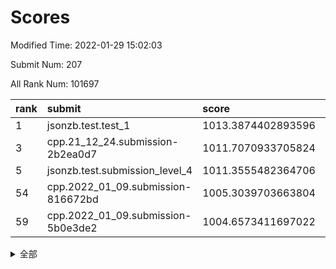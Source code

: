 # Scores

Modified Time: 2022-01-29 15:02:03

Submit Num: 207

All Rank Num: 101697

| rank |               submit               |       score        |       sigma        | pk_num |
| :--- | :--------------------------------- | :----------------- | :----------------- | :----- |
| 1    | jsonzb.test.test_1                 | 1013.3874402893596 | 0.8042315507318775 | 1965   |
| 3    | cpp.21_12_24.submission-2b2ea0d7   | 1011.7070933705824 | 0.7688888740383805 | 1959   |
| 5    | jsonzb.test.submission_level_4     | 1011.3555482364706 | 0.779442104566843  | 1966   |
| 54   | cpp.2022_01_09.submission-816672bd | 1005.3039703663804 | 0.7161678051413515 | 1966   |
| 59   | cpp.2022_01_09.submission-5b0e3de2 | 1004.6573411697022 | 0.7112481084127861 | 1969   |


<details>
<summary>全部</summary>

| rank |                 submit                 |       score        |       sigma        | pk_num |
| :--- | :------------------------------------- | :----------------- | :----------------- | :----- |
| 1    | jsonzb.test.test_1                     | 1013.3874402893596 | 0.8042315507318775 | 1965   |
| 2    | gobigger.level_3.submission_level_3_24 | 1011.839046989491  | 0.7932990056361723 | 1963   |
| 3    | cpp.21_12_24.submission-2b2ea0d7       | 1011.7070933705824 | 0.7688888740383805 | 1959   |
| 4    | gobigger.level_3.submission_level_3_49 | 1011.6909474785831 | 0.7723783240284855 | 1968   |
| 5    | jsonzb.test.submission_level_4         | 1011.3555482364706 | 0.779442104566843  | 1966   |
| 6    | gobigger.level_3.submission_level_3_41 | 1011.1443828953898 | 0.7583798578681656 | 1965   |
| 7    | gobigger.level_3.submission_level_3_2  | 1011.0548033370071 | 0.7478481461352795 | 1966   |
| 8    | gobigger.level_3.submission_level_3_6  | 1010.9031289059518 | 0.7762191399241103 | 1972   |
| 9    | gobigger.level_3.submission_level_3_7  | 1010.88230340248   | 0.7701366721257259 | 1965   |
| 10   | gobigger.level_3.submission_level_3_14 | 1010.8549811372856 | 0.7532419858043026 | 1964   |
| 11   | gobigger.level_3.submission_level_3_0  | 1010.8431590190246 | 0.7484621683047041 | 1965   |
| 12   | gobigger.level_3.submission_level_3_18 | 1010.7313409810876 | 0.7688107187751245 | 1959   |
| 13   | gobigger.level_3.submission_level_3_1  | 1010.6115355723365 | 0.7636133244474833 | 1966   |
| 14   | gobigger.level_3.submission_level_3_19 | 1010.4983403755856 | 0.7474941104038608 | 1966   |
| 15   | gobigger.level_3.submission_level_3_45 | 1010.3875554004384 | 0.7610652520820319 | 1968   |
| 16   | gobigger.level_3.submission_level_3_39 | 1010.3042902762955 | 0.7496757566128452 | 1964   |
| 17   | gobigger.level_3.submission_level_3_40 | 1010.2361179030553 | 0.7706893210587652 | 1966   |
| 18   | gobigger.level_3.submission_level_3_9  | 1010.2004422640263 | 0.7539547387681504 | 1970   |
| 19   | gobigger.level_3.submission_level_3_43 | 1010.1810410468    | 0.749919332587487  | 1963   |
| 20   | gobigger.level_3.submission_level_3_42 | 1010.1771584558725 | 0.7503152208635241 | 1966   |
| 21   | gobigger.level_3.submission_level_3_37 | 1010.1298645131287 | 0.7414612800255642 | 1965   |
| 22   | gobigger.level_3.submission_level_3_22 | 1010.0785993164901 | 0.7470091236714969 | 1970   |
| 23   | gobigger.level_3.submission_level_3_34 | 1010.068600608783  | 0.7547480047896821 | 1964   |
| 24   | gobigger.level_3.submission_level_3_47 | 1009.9956315066006 | 0.7581845065359677 | 1964   |
| 25   | gobigger.level_3.submission_level_3_35 | 1009.9536551838429 | 0.7458039717587966 | 1966   |
| 26   | gobigger.level_3.submission_level_3_46 | 1009.8916043196622 | 0.7670203863452161 | 1965   |
| 27   | gobigger.level_3.submission_level_3_12 | 1009.8850718555665 | 0.7575553605667626 | 1962   |
| 28   | gobigger.level_3.submission_level_3_17 | 1009.7553318379627 | 0.7573164828574316 | 1965   |
| 29   | gobigger.level_3.submission_level_3_4  | 1009.7414358235086 | 0.7573419206083339 | 1965   |
| 30   | gobigger.level_3.submission_level_3_28 | 1009.7206069687244 | 0.7552607194618945 | 1965   |
| 31   | gobigger.level_3.submission_level_3_5  | 1009.6390897912756 | 0.7577330466824387 | 1971   |
| 32   | gobigger.level_3.submission_level_3_8  | 1009.5930835023602 | 0.7640139673018456 | 1963   |
| 33   | gobigger.level_3.submission_level_3_29 | 1009.58255160287   | 0.7636430833490986 | 1965   |
| 34   | gobigger.level_3.submission_level_3_30 | 1009.4744705297186 | 0.7584139767613768 | 1959   |
| 35   | gobigger.level_3.submission_level_3_10 | 1009.4316579206627 | 0.746792608052587  | 1969   |
| 36   | gobigger.level_3.submission_level_3_13 | 1009.3626846950133 | 0.750934639423627  | 1964   |
| 37   | gobigger.level_3.submission_level_3_31 | 1009.3559358456292 | 0.7604224145313454 | 1970   |
| 38   | gobigger.level_3.submission_level_3_27 | 1009.3215882963307 | 0.7460825290788081 | 1963   |
| 39   | gobigger.level_3.submission_level_3_44 | 1009.3082729242025 | 0.7355809932700916 | 1968   |
| 40   | gobigger.level_3.submission_level_3_48 | 1009.2968152320584 | 0.7364884442289708 | 1963   |
| 41   | gobigger.level_3.submission_level_3_11 | 1009.2889032393467 | 0.7445631572909084 | 1968   |
| 42   | gobigger.level_3.submission_level_3_26 | 1009.2617803517612 | 0.7647658038468902 | 1962   |
| 43   | gobigger.level_3.submission_level_3_20 | 1009.2353444314787 | 0.7465843183157619 | 1966   |
| 44   | gobigger.level_3.submission_level_3_38 | 1009.1690744217946 | 0.7483246942454604 | 1962   |
| 45   | gobigger.level_3.submission_level_3_32 | 1009.1252924514006 | 0.7524258413092756 | 1967   |
| 46   | gobigger.level_3.submission_level_3_3  | 1009.0362864804288 | 0.7330752072183959 | 1965   |
| 47   | gobigger.level_3.submission_level_3_15 | 1009.0293733163433 | 0.7450891840807057 | 1965   |
| 48   | gobigger.level_3.submission_level_3_33 | 1008.9678043930606 | 0.7658459021307802 | 1966   |
| 49   | gobigger.level_3.submission_level_3_25 | 1008.8902360397883 | 0.7523280812815097 | 1966   |
| 50   | gobigger.level_3.submission_level_3_16 | 1008.8708507476211 | 0.7436183177157033 | 1964   |
| 51   | gobigger.level_3.submission_level_3_23 | 1008.7945642803704 | 0.7624761059801889 | 1969   |
| 52   | gobigger.level_3.submission_level_3_36 | 1008.4760026191949 | 0.7359319017867706 | 1965   |
| 53   | gobigger.level_3.submission_level_3_21 | 1008.1020016858184 | 0.7530131265468273 | 1965   |
| 54   | cpp.2022_01_09.submission-816672bd     | 1005.3039703663804 | 0.7161678051413515 | 1966   |
| 55   | gobigger.level_1.submission_level_1_27 | 1005.212027707636  | 0.7258763970741365 | 1969   |
| 56   | gobigger.level_1.submission_level_1_33 | 1005.177937999212  | 0.7162671352186432 | 1960   |
| 57   | gobigger.level_1.submission_level_1_6  | 1004.7653292664131 | 0.7196468490790447 | 1962   |
| 58   | gobigger.level_1.submission_level_1_15 | 1004.7109735335387 | 0.7147420261751017 | 1964   |
| 59   | cpp.2022_01_09.submission-5b0e3de2     | 1004.6573411697022 | 0.7112481084127861 | 1969   |
| 60   | gobigger.level_1.submission_level_1_21 | 1004.3955957241628 | 0.7293051693729511 | 1966   |
| 61   | gobigger.level_1.submission_level_1_2  | 1004.3742156650526 | 0.7180987188096895 | 1967   |
| 62   | gobigger.level_1.submission_level_1_12 | 1004.3479414764105 | 0.7077443453345323 | 1963   |
| 63   | gobigger.level_1.submission_level_1_25 | 1004.3346121579502 | 0.7213376403708974 | 1963   |
| 64   | gobigger.level_1.submission_level_1_20 | 1004.1429465874672 | 0.7158398356978795 | 1967   |
| 65   | gobigger.level_1.submission_level_1_36 | 1004.0525117852228 | 0.7198252860759062 | 1965   |
| 66   | gobigger.level_1.submission_level_1_0  | 1003.9956666330647 | 0.7126679749930454 | 1962   |
| 67   | gobigger.level_1.submission_level_1_48 | 1003.9767122245144 | 0.7209103026697248 | 1963   |
| 68   | gobigger.level_1.submission_level_1_19 | 1003.9733597906053 | 0.7214832428111057 | 1970   |
| 69   | gobigger.level_1.submission_level_1_18 | 1003.8546445269345 | 0.7189134798715509 | 1967   |
| 70   | gobigger.level_1.submission_level_1_39 | 1003.8194357954949 | 0.7224655929302343 | 1967   |
| 71   | gobigger.level_1.submission_level_1_37 | 1003.8028132216216 | 0.713443735200269  | 1962   |
| 72   | gobigger.level_1.submission_level_1_47 | 1003.6813049935719 | 0.7144354448119261 | 1964   |
| 73   | gobigger.level_1.submission_level_1_4  | 1003.6668570342671 | 0.707767553807475  | 1971   |
| 74   | gobigger.level_1.submission_level_1_44 | 1003.5558077113915 | 0.7224118823343953 | 1969   |
| 75   | gobigger.level_1.submission_level_1_9  | 1003.5427222751952 | 0.7172179404613683 | 1970   |
| 76   | gobigger.level_1.submission_level_1_5  | 1003.5302713146615 | 0.7159184271964908 | 1966   |
| 77   | gobigger.level_1.submission_level_1_38 | 1003.4576469206665 | 0.7166767364834203 | 1964   |
| 78   | gobigger.level_1.submission_level_1_43 | 1003.4245303061634 | 0.7085403701471698 | 1966   |
| 79   | gobigger.level_1.submission_level_1_40 | 1003.3993590611433 | 0.706883584756387  | 1968   |
| 80   | gobigger.level_1.submission_level_1_22 | 1003.3432864472032 | 0.7138443709090943 | 1969   |
| 81   | gobigger.level_1.submission_level_1_11 | 1003.324348586037  | 0.718418340746264  | 1965   |
| 82   | gobigger.level_1.submission_level_1_14 | 1003.2739380377031 | 0.7228081516627394 | 1970   |
| 83   | gobigger.level_1.submission_level_1_17 | 1003.227957793799  | 0.7152857896235941 | 1961   |
| 84   | gobigger.level_1.submission_level_1_24 | 1003.1614179643135 | 0.7161031767230281 | 1966   |
| 85   | gobigger.level_1.submission_level_1_1  | 1003.1578589689893 | 0.7188421702462992 | 1965   |
| 86   | gobigger.level_1.submission_level_1_8  | 1003.0861242662788 | 0.7155841216414747 | 1964   |
| 87   | gobigger.level_1.submission_level_1_30 | 1003.0842475347777 | 0.7335730113193308 | 1965   |
| 88   | gobigger.level_1.submission_level_1_29 | 1003.0712471918058 | 0.715798567553331  | 1964   |
| 89   | gobigger.level_1.submission_level_1_32 | 1003.0428805034986 | 0.7193710547420952 | 1964   |
| 90   | gobigger.level_1.submission_level_1_42 | 1003.0375968073116 | 0.7059365610975682 | 1966   |
| 91   | gobigger.level_1.submission_level_1_13 | 1003.0276249086475 | 0.7181507749520233 | 1966   |
| 92   | gobigger.level_1.submission_level_1_34 | 1002.9674543485968 | 0.7045130238291234 | 1969   |
| 93   | gobigger.level_1.submission_level_1_23 | 1002.9461984636994 | 0.704179058839801  | 1965   |
| 94   | gobigger.level_1.submission_level_1_28 | 1002.9431743799897 | 0.7232715978248572 | 1965   |
| 95   | gobigger.level_1.submission_level_1_46 | 1002.9140158221438 | 0.7023482834626724 | 1964   |
| 96   | gobigger.level_1.submission_level_1_35 | 1002.9050287436315 | 0.7046747409132357 | 1965   |
| 97   | gobigger.level_1.submission_level_1_49 | 1002.8897960428267 | 0.7271743883786961 | 1969   |
| 98   | gobigger.level_1.submission_level_1_26 | 1002.8333940434226 | 0.7181397633906781 | 1966   |
| 99   | gobigger.level_1.submission_level_1_10 | 1002.4058285681091 | 0.714364635208246  | 1970   |
| 100  | gobigger.level_1.submission_level_1_16 | 1002.3624310988415 | 0.7195612135437831 | 1966   |
| 101  | gobigger.level_1.submission_level_1_45 | 1002.238190197249  | 0.719342935173899  | 1962   |
| 102  | gobigger.level_1.submission_level_1_31 | 1001.9233777661311 | 0.7263656826865441 | 1965   |
| 103  | gobigger.level_1.submission_level_1_7  | 1001.9103016797774 | 0.7025564575454164 | 1960   |
| 104  | gobigger.level_1.submission_level_1_3  | 1001.6026305570059 | 0.7120383046543989 | 1963   |
| 105  | gobigger.level_1.submission_level_1_41 | 1001.420797442092  | 0.7031844588937292 | 1968   |
| 106  | gobigger.random.submission_random_15   | 997.3971985094573  | 0.7147946125596554 | 1965   |
| 107  | gobigger.random.submission_random_34   | 997.350580456401   | 0.6986830781128792 | 1964   |
| 108  | gobigger.random.submission_random_38   | 997.1092094790436  | 0.6996800324365428 | 1967   |
| 109  | gobigger.random.submission_random_31   | 997.0744722059629  | 0.6908554335396333 | 1966   |
| 110  | gobigger.random.submission_random_29   | 996.9384202598155  | 0.719319945996471  | 1966   |
| 111  | gobigger.random.submission_random_35   | 996.8737697351772  | 0.71257490854939   | 1958   |
| 112  | gobigger.random.submission_random_49   | 996.7816988755674  | 0.7087159802082057 | 1966   |
| 113  | gobigger.random.submission_random_19   | 996.618156940167   | 0.7072112338926773 | 1963   |
| 114  | gobigger.random.submission_random_40   | 996.5937380676196  | 0.7146948637606967 | 1967   |
| 115  | gobigger.random.submission_random_10   | 996.5932826781543  | 0.7120994088463652 | 1967   |
| 116  | gobigger.random.submission_random_39   | 996.5092483213892  | 0.7121663274208879 | 1965   |
| 117  | gobigger.random.submission_random_37   | 996.4846129891321  | 0.7123166762918026 | 1966   |
| 118  | gobigger.random.submission_random_30   | 996.4785370863177  | 0.7233031902388299 | 1967   |
| 119  | gobigger.random.submission_random_44   | 996.4314150448786  | 0.7092388209751935 | 1965   |
| 120  | gobigger.random.submission_random_7    | 996.423605570157   | 0.7201925220356271 | 1961   |
| 121  | gobigger.random.submission_random_16   | 996.4153032498483  | 0.7153856967472308 | 1964   |
| 122  | gobigger.random.submission_random_33   | 996.3490707240048  | 0.711145800479583  | 1959   |
| 123  | gobigger.random.submission_random_48   | 996.3403250352293  | 0.6996310451896198 | 1966   |
| 124  | gobigger.random.submission_random_36   | 996.3062570458221  | 0.719098781486378  | 1964   |
| 125  | gobigger.random.submission_random_11   | 996.3029750079814  | 0.7014668193586536 | 1965   |
| 126  | gobigger.random.submission_random_18   | 996.1823394297596  | 0.7158749484115288 | 1965   |
| 127  | gobigger.random.submission_random_21   | 996.154932058664   | 0.7107426860112914 | 1963   |
| 128  | gobigger.random.submission_random_22   | 996.1391628688855  | 0.6965040010088396 | 1967   |
| 129  | gobigger.random.submission_random_0    | 996.0479874900778  | 0.7217957473129731 | 1968   |
| 130  | gobigger.random.submission_random_6    | 995.9940394391532  | 0.72740432159925   | 1963   |
| 131  | gobigger.random.submission_random_47   | 995.9099490799745  | 0.7108360702771299 | 1967   |
| 132  | gobigger.random.submission_random_45   | 995.849231275484   | 0.6993483797188627 | 1968   |
| 133  | gobigger.random.submission_random_28   | 995.7973389470113  | 0.7206533961040718 | 1964   |
| 134  | gobigger.random.submission_random_4    | 995.6855864939563  | 0.7032362647136039 | 1966   |
| 135  | gobigger.random.submission_random_12   | 995.6464762089217  | 0.7172289176984198 | 1967   |
| 136  | gobigger.random.submission_random_32   | 995.6069756079847  | 0.7165603941207618 | 1967   |
| 137  | gobigger.random.submission_random_46   | 995.5701625267914  | 0.7070824572634162 | 1961   |
| 138  | gobigger.random.submission_random_43   | 995.5219393043268  | 0.7263633081625614 | 1962   |
| 139  | gobigger.random.submission_random_2    | 995.4352594142687  | 0.7089163396509731 | 1962   |
| 140  | gobigger.random.submission_random_23   | 995.3863091431538  | 0.7147251949622183 | 1964   |
| 141  | gobigger.random.submission_random_17   | 995.3530388204755  | 0.7127396368541892 | 1965   |
| 142  | gobigger.random.submission_random_26   | 995.3234625705528  | 0.7065717739908325 | 1961   |
| 143  | gobigger.random.submission_random_14   | 995.2863027499405  | 0.7154881848839155 | 1965   |
| 144  | gobigger.random.submission_random_27   | 995.2433183435894  | 0.7145770567544086 | 1967   |
| 145  | gobigger.random.submission_random_1    | 995.2404152036592  | 0.7235389089496445 | 1968   |
| 146  | gobigger.random.submission_random_41   | 995.2360576529564  | 0.7280141395351368 | 1964   |
| 147  | gobigger.random.submission_random_20   | 995.2358864995027  | 0.7055746161368345 | 1962   |
| 148  | gobigger.random.submission_random_3    | 995.1912117882852  | 0.6974926514377418 | 1973   |
| 149  | gobigger.random.submission_random_42   | 995.1178754635293  | 0.7316178796670494 | 1959   |
| 150  | gobigger.random.submission_random_8    | 995.0530002829092  | 0.7147573488527311 | 1959   |
| 151  | gobigger.random.submission_random_13   | 995.0483287876407  | 0.7254609392963023 | 1966   |
| 152  | gobigger.random.submission_random_9    | 995.0235863175521  | 0.7293805735181544 | 1968   |
| 153  | gobigger.random.submission_random_5    | 994.9318464550925  | 0.7073486686189647 | 1959   |
| 154  | gobigger.random.submission_random_24   | 994.4836257772079  | 0.7122192615607208 | 1967   |
| 155  | gobigger.random.submission_random_25   | 994.1273163028436  | 0.7303335316395838 | 1962   |
| 156  | gobigger.level_2.submission_level_2_46 | 993.552451686844   | 0.7276073844803245 | 1964   |
| 157  | gobigger.level_2.submission_level_2_3  | 993.5338242713526  | 0.7376889128905326 | 1961   |
| 158  | gobigger.level_2.submission_level_2_1  | 993.3780966373939  | 0.7226527150894461 | 1967   |
| 159  | gobigger.level_2.submission_level_2_17 | 993.356464560642   | 0.7366240602144949 | 1967   |
| 160  | gobigger.level_2.submission_level_2_19 | 993.2929537930265  | 0.7204065522299228 | 1967   |
| 161  | gobigger.level_2.submission_level_2_28 | 993.1934444597659  | 0.7458989214479077 | 1961   |
| 162  | gobigger.level_2.submission_level_2_8  | 993.0581257803436  | 0.746880771404308  | 1968   |
| 163  | gobigger.level_2.submission_level_2_15 | 993.0487400449886  | 0.7412078560514996 | 1964   |
| 164  | gobigger.level_2.submission_level_2_4  | 992.973907403037   | 0.7463904569631477 | 1960   |
| 165  | gobigger.level_2.submission_level_2_48 | 992.937715396675   | 0.739823578585683  | 1963   |
| 166  | gobigger.level_2.submission_level_2_36 | 992.8977125672764  | 0.7389727761666077 | 1958   |
| 167  | gobigger.level_2.submission_level_2_33 | 992.8822797598328  | 0.7549225373530216 | 1965   |
| 168  | gobigger.level_2.submission_level_2_18 | 992.860524313724   | 0.7279924424269848 | 1966   |
| 169  | gobigger.level_2.submission_level_2_12 | 992.8181212318858  | 0.7549649267371953 | 1966   |
| 170  | gobigger.level_2.submission_level_2_27 | 992.7697445885119  | 0.7384880415639241 | 1964   |
| 171  | gobigger.level_2.submission_level_2_39 | 992.6173276289396  | 0.7226888713164632 | 1968   |
| 172  | gobigger.level_2.submission_level_2_6  | 992.5727568447015  | 0.7661489128482077 | 1969   |
| 173  | gobigger.level_2.submission_level_2_25 | 992.5687468400694  | 0.7477140393511023 | 1965   |
| 174  | gobigger.level_2.submission_level_2_40 | 992.541646458817   | 0.7414429802999872 | 1960   |
| 175  | gobigger.level_2.submission_level_2_42 | 992.4258856800348  | 0.7417692324542469 | 1965   |
| 176  | gobigger.level_2.submission_level_2_37 | 992.3709825045173  | 0.7251822186318846 | 1965   |
| 177  | gobigger.level_2.submission_level_2_30 | 992.2322374065125  | 0.7434146946915234 | 1967   |
| 178  | gobigger.level_2.submission_level_2_14 | 992.2099865392181  | 0.7476555495911459 | 1964   |
| 179  | gobigger.level_2.submission_level_2_9  | 992.1902684747912  | 0.7318472349987757 | 1964   |
| 180  | gobigger.level_2.submission_level_2_41 | 992.1734911294777  | 0.7502409765375031 | 1965   |
| 181  | gobigger.level_2.submission_level_2_10 | 992.050341629132   | 0.7426919490506687 | 1967   |
| 182  | gobigger.level_2.submission_level_2_0  | 991.9412175349955  | 0.7470287572692181 | 1963   |
| 183  | gobigger.level_2.submission_level_2_47 | 991.9310091321128  | 0.7314530569040323 | 1964   |
| 184  | gobigger.level_2.submission_level_2_24 | 991.7815565876698  | 0.7492297885044068 | 1961   |
| 185  | gobigger.level_2.submission_level_2_16 | 991.4494428955868  | 0.7422379454254817 | 1964   |
| 186  | gobigger.level_2.submission_level_2_32 | 991.3559752775957  | 0.7433730648167097 | 1969   |
| 187  | gobigger.level_2.submission_level_2_22 | 991.3193955355122  | 0.7785039010129854 | 1969   |
| 188  | gobigger.level_2.submission_level_2_5  | 991.296261988099   | 0.7523014521427235 | 1966   |
| 189  | gobigger.level_2.submission_level_2_20 | 991.253666831186   | 0.7563532643414717 | 1958   |
| 190  | gobigger.level_2.submission_level_2_11 | 991.2515565106025  | 0.7429121786238172 | 1967   |
| 191  | gobigger.level_2.submission_level_2_31 | 991.2320892887944  | 0.7371674311117851 | 1967   |
| 192  | gobigger.level_2.submission_level_2_23 | 991.1215166122237  | 0.7508864492508582 | 1962   |
| 193  | gobigger.level_2.submission_level_2_38 | 991.0063045461712  | 0.7645118808925324 | 1962   |
| 194  | gobigger.level_2.submission_level_2_13 | 990.989605584413   | 0.7481848469088916 | 1963   |
| 195  | gobigger.level_2.submission_level_2_29 | 990.8970317425566  | 0.7726606818121541 | 1969   |
| 196  | gobigger.level_2.submission_level_2_7  | 990.8459270394304  | 0.7379370490570837 | 1969   |
| 197  | gobigger.level_2.submission_level_2_2  | 990.7851891553182  | 0.7505841244262066 | 1969   |
| 198  | gobigger.level_2.submission_level_2_45 | 990.7710715786105  | 0.7368657894365718 | 1963   |
| 199  | gobigger.level_2.submission_level_2_21 | 990.6713362231579  | 0.7595017945551058 | 1968   |
| 200  | gobigger.level_2.submission_level_2_35 | 990.5585657682353  | 0.7439909337706194 | 1968   |
| 201  | gobigger.level_2.submission_level_2_43 | 990.5493346772723  | 0.7619380780808114 | 1964   |
| 202  | gobigger.level_2.submission_level_2_44 | 990.5480935721363  | 0.7578360383725695 | 1962   |
| 203  | gobigger.level_2.submission_level_2_26 | 990.4483641203532  | 0.7626137823222741 | 1967   |
| 204  | gobigger.level_2.submission_level_2_49 | 990.4118944690114  | 0.7703850861132514 | 1964   |
| 205  | gobigger.level_2.submission_level_2_34 | 989.9099866504024  | 0.7875891014055565 | 1972   |
| 206  | gobigger.none.submission_none_1        | 976.7328878025226  | 1.3126672123312175 | 1970   |
| 207  | gobigger.none.submission_none_0        | 976.0856382890512  | 1.4829526647209703 | 1967   |

</details>